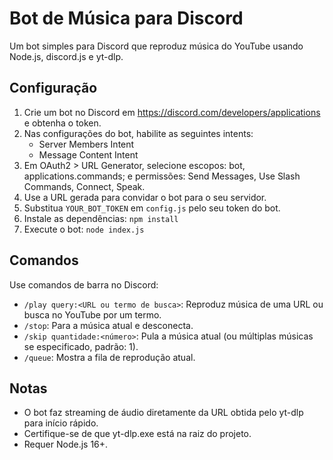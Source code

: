 # Bot de Música para Discord

Um bot simples para Discord que reproduz música do YouTube usando Node.js, discord.js e yt-dlp.

## Configuração

1. Crie um bot no Discord em https://discord.com/developers/applications e obtenha o token.
2. Nas configurações do bot, habilite as seguintes intents:
   - Server Members Intent
   - Message Content Intent
3. Em OAuth2 > URL Generator, selecione escopos: bot, applications.commands; e permissões: Send Messages, Use Slash Commands, Connect, Speak.
4. Use a URL gerada para convidar o bot para o seu servidor.
5. Substitua `YOUR_BOT_TOKEN` em `config.js` pelo seu token do bot.
6. Instale as dependências: `npm install`
7. Execute o bot: `node index.js`

## Comandos

Use comandos de barra no Discord:

- `/play query:<URL ou termo de busca>`: Reproduz música de uma URL ou busca no YouTube por um termo.
- `/stop`: Para a música atual e desconecta.
- `/skip quantidade:<número>`: Pula a música atual (ou múltiplas músicas se especificado, padrão: 1).
- `/queue`: Mostra a fila de reprodução atual.

## Notas

- O bot faz streaming de áudio diretamente da URL obtida pelo yt-dlp para início rápido.
- Certifique-se de que yt-dlp.exe está na raiz do projeto.
- Requer Node.js 16+.